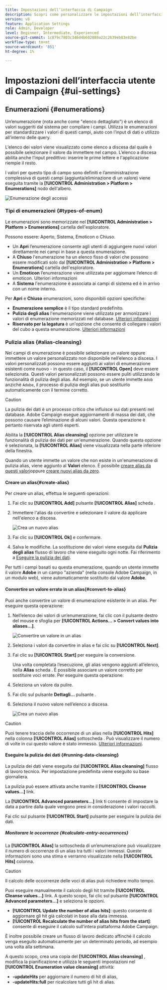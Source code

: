 ```yaml
---
title: Impostazioni dell’interfaccia di Campaign
description: Scopri come personalizzare le impostazioni dell’interfaccia di Campaign
version: v8
feature: Application Settings
role: Admin, Developer
level: Beginner, Intermediate, Experienced
source-git-commit: 1c879c7803c346d4b602089a22c2639eb83e82be
workflow-type: tm+mt
source-wordcount: '851'
ht-degree: 1%

---
```


# Impostazioni dell’interfaccia utente di Campaign {#ui-settings}

## Enumerazioni {#enumerations}

Un’enumerazione (nota anche come &quot;elenco dettagliato&quot;) è un elenco di valori suggeriti dal sistema per compilare i campi. Utilizza le enumerazioni per standardizzare i valori di questi campi, aiuto con l’input di dati o utilizzo all’interno delle query.

L’elenco dei valori viene visualizzato come elenco a discesa dal quale è possibile selezionare il valore da immettere nel campo. L’elenco a discesa abilita anche l’input predittivo: inserire le prime lettere e l&#39;applicazione riempie il resto.

I valori per questo tipo di campo sono definiti e l’amministrazione complessiva di questi campi (aggiunta/eliminazione di un valore) viene eseguita tramite la **[!UICONTROL Administration > Platform > Enumerations]** nodo dell&#39;albero.

![Enumerazione degli accessi](assets/enumerations-menu.png)

### Tipi di enumerazioni {#types-of-enum}

Le enumerazioni sono memorizzate nel **[!UICONTROL Administration > Platform > Enumerations]** cartella dell&#39;esploratore.

Possono essere: Aperto, Sistema, Emoticon o Chiuso.

* Un **Apri** l’enumerazione consente agli utenti di aggiungere nuovi valori direttamente nei campi in base a questa enumerazione.
* A **Chiuso** l&#39;enumerazione ha un elenco fisso di valori che possono essere modificati solo dal **[!UICONTROL Administration > Platform > Enumerations]** cartella dell&#39;esploratore.
* Un **Emoticon** l’enumerazione viene utilizzata per aggiornare l’elenco di emoticon. Ulteriori informazioni
* A **Sistema** l&#39;enumerazione è associata ai campi di sistema ed è in arrivo con un nome interno.

Per **Apri** e **Chiuso** enumerazioni, sono disponibili opzioni specifiche:

* **Enumerazione semplice** è il tipo standard predefinito.
* **Pulizia degli alias** l&#39;enumerazione viene utilizzata per armonizzare i valori di enumerazione memorizzati nel database. [Ulteriori informazioni](#alias-cleansing)
* **Riservato per la legatura** è un&#39;opzione che consente di collegare i valori del cubo a questa enumerazione. [Ulteriori informazioni](../reporting/gs-cubes.md)


### Pulizia alias {#alias-cleansing}

Nei campi di enumerazione è possibile selezionare un valore oppure immettere un valore personalizzato non disponibile nell’elenco a discesa. I valori personalizzati possono essere aggiunti ai valori di enumerazione esistenti come nuovo - in questo caso, il **[!UICONTROL Open]** deve essere selezionata. Questi valori personalizzati possono essere puliti utilizzando le funzionalità di pulizia degli alias. Ad esempio, se un utente immette `Adob` anziché `Adobe`, il processo di pulizia degli alias può sostituirlo automaticamente con il termine corretto.

>[!CAUTION]
>
>La pulizia dei dati è un processo critico che influisce sui dati presenti nel database. Adobe Campaign esegue aggiornamenti di massa dei dati, che possono causare l’eliminazione di alcuni valori. Questa operazione è pertanto riservata agli utenti esperti.

Abilita la **[!UICONTROL Alias cleansing]** opzione per utilizzare le funzionalità di pulizia dei dati per un&#39;enumerazione. Quando questa opzione è selezionata, la **[!UICONTROL Alias]** viene visualizzata nella parte inferiore della finestra.

Quando un utente immette un valore che non esiste in un&#39;enumerazione di pulizia alias, viene aggiunto al **Valori** elenco. È possibile [creare alias da questi valori](#convert-to-alias)oppure [creare nuovi alias da zero](#create-alias).

#### Creare un alias{#create-alias}

Per creare un alias, effettua le seguenti operazioni:

1. Fai clic su **[!UICONTROL Add]** pulsante **[!UICONTROL Alias]** scheda .
1. Immettere l&#39;alias da convertire e selezionare il valore da applicare nell&#39;elenco a discesa.

   ![Crea un nuovo alias](assets/new-alias.png)

1. Fai clic su **[!UICONTROL Ok]** e confermare.

1. Salva le modifiche. La sostituzione dei valori viene eseguita dal **Pulizia degli alias** flusso di lavoro che viene eseguito ogni notte. Fai riferimento a [Eseguire la pulizia dei dati](#running-data-cleansing).

Per tutti i campi basati su questa enumerazione, quando un utente immette il valore **Adobe** in un campo &quot;azienda&quot; (nella console Adobe Campaign, in un modulo web), viene automaticamente sostituito dal valore **Adobe**.

#### Convertire un valore errato in un alias{#convert-to-alias}

Puoi anche convertire un valore di enumerazione esistente in un alias. Per eseguire questa operazione:

1. Nell’elenco dei valori di un’enumerazione, fai clic con il pulsante destro del mouse e sfoglia per **[!UICONTROL Actions... > Convert values into aliases...]**.

   ![Convertire un valore in un alias](assets/convert-into-aliases.png)

1. Seleziona i valori da convertire in alias e fai clic su **[!UICONTROL Next]**.
1. Fai clic su **[!UICONTROL Start]** per eseguire la conversione.

   Una volta completata l’esecuzione, gli alias vengono aggiunti all’elenco, nella **Alias** scheda . È possibile associare un valore corretto per sostituire voci errate. Per eseguire questa operazione:

1. Seleziona un valore da pulire.
1. Fai clic sul pulsante **Dettagli...** pulsante .
1. Seleziona il nuovo valore nell’elenco a discesa.

   ![Crea un nuovo alias](assets/define-new-alias.png)


>[!CAUTION]
>
>Puoi tenere traccia delle occorrenze di un alias nella **[!UICONTROL Hits]** nella colonna **[!UICONTROL Alias]** sottoscheda . Può visualizzare il numero di volte in cui questo valore è stato immesso.  [Ulteriori informazioni](#calculate-entry-occurrences).

#### Eseguire la pulizia dei dati {#running-data-cleansing}

La pulizia dei dati viene eseguita dal **[!UICONTROL Alias cleansing]** flusso di lavoro tecnico. Per impostazione predefinita viene eseguito su base giornaliera.

La pulizia può essere attivata anche tramite il **[!UICONTROL Cleanse values...]** link.

La **[!UICONTROL Advanced parameters...]** link ti consente di impostare la data a partire dalla quale vengono presi in considerazione i valori raccolti.

Fai clic sul pulsante **[!UICONTROL Start]** pulsante per eseguire la pulizia dei dati.

##### Monitorare le occorrenze {#calculate-entry-occurrences}

La **[!UICONTROL Alias]** la sottoscheda di un’enumerazione può visualizzare il numero di occorrenze di un alias tra tutti i valori immessi. Queste informazioni sono una stima e verranno visualizzate nella **[!UICONTROL Hits]** colonna.

>[!CAUTION]
>
>Il calcolo delle occorrenze delle voci di alias può richiedere molto tempo.

Puoi eseguire manualmente il calcolo degli hit tramite **[!UICONTROL Cleanse values...]** link. A questo scopo, fai clic sul pulsante **[!UICONTROL Advanced parameters...]** e seleziona le opzioni.

* **[!UICONTROL Update the number of alias hits]**: questo consente di aggiornare gli hit già calcolati in base alla data immessa.
* **[!UICONTROL Recalculate the number of alias hits from the start]**: consente di eseguire il calcolo sull’intera piattaforma Adobe Campaign.

È inoltre possibile creare un flusso di lavoro dedicato affinché il calcolo venga eseguito automaticamente per un determinato periodo, ad esempio una volta alla settimana.

A questo scopo, crea una copia del **[!UICONTROL Alias cleansing]** , modifica la pianificazione e utilizza le seguenti impostazioni nel **[!UICONTROL Enumeration value cleansing]** attività:

* **-updateHits** per aggiornare il numero di hit di alias,
* **-updateHits:full** per ricalcolare tutti gli hit di alias.
